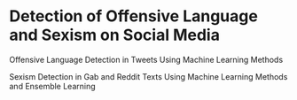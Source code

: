 # Detection of Offensive Language and Sexism on Social Media

Offensive Language Detection in Tweets Using Machine Learning Methods

Sexism Detection in Gab and Reddit Texts Using Machine Learning Methods and Ensemble Learning
